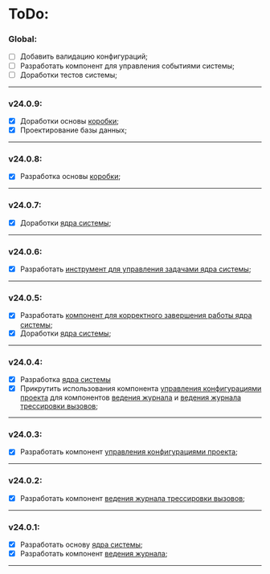# ToDo:

### Global:
- [ ] Добавить валидацию конфигураций;
- [ ] Разработать компонент для управления событиями системы;
- [ ] Доработки тестов системы;

---

### v24.0.9:
- [x] Доработки основы [коробки](src/internal/app/box.go);
- [x] Проектирование базы данных;

---

### v24.0.8:
- [x] Разработка основы [коробки](src/internal/app/box.go);

---

### v24.0.7:
- [x] Доработки [ядра системы](src/pkg/core/core.go);

---

### v24.0.6:
- [x] Разработать [инструмент для управления задачами ядра системы](src/pkg/core/tools/task_scheduler/task_scheduler.go);

---

### v24.0.5:
- [x] Разработать [компонент для корректного завершения работы ядра системы](src/pkg/core/components/closer/closer.go);
- [x] Доработки [ядра системы](src/pkg/core/core.go);

---

### v24.0.4:
- [x] Разработка [ядра системы](src/pkg/core/core.go)
- [x] Прикрутить использования компонента [управления конфигурациями проекта](src/pkg/core/components/configurator/configurator.go) для компонентов [ведения журнала](src/pkg/core/components/logger/logger.go) и [ведения журнала трессировки вызовов](src/pkg/core/components/tracer/tracer.go);

---

### v24.0.3:
- [x] Разработать компонент [управления конфигурациями проекта](src/pkg/core/components/configurator/configurator.go);

---

### v24.0.2:
- [x] Разработать компонент [ведения журнала трессировки вызовов](src/pkg/core/components/tracer/tracer.go);

---

### v24.0.1:
- [x] Разработать основу [ядра системы](src/pkg/core/core.go);
- [x] Разработать компонент [ведения журнала](src/pkg/core/components/logger/logger.go);

---
